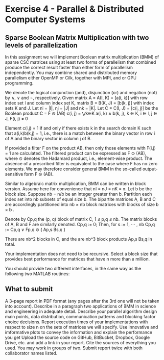 # Exercise 4 - Parallel & Distributed Computer Systems

## Sparse Boolean Matrix Multiplication with two levels of parallelization

In this assignment we will implement Boolean matrix multiplication (BMM) of sparse CSC matrices using at least two forms of parallelism that combined produce the correct result faster than either form of parallelism independently. You may combine shared and distributed memory parallelism either OpenMP or Cilk, together with MPI, and or GPU programming.

We denote the logical conjunction (and), disjunction (or) and negation (not) by ∧, ∨ and ¬, respectively. Given matrix A = A(I, K) = [a(i, k)] with row index set I and column index set K, matrix B = B(K, J) = [b(k, j)] with index sets K and J. Let ni = |I|, nj = |J| and nk = |K|. Let C = C(I, J) = [c(i, j)] be the Boolean product C = F ⊙ (AB) c(i, j) = ⋁k∈K a(i, k) ∧ b(k, j), k ∈ K, i ∈ I, j ∈ J, F(i, j) ≠ 0 

Element c(i,j) = 1 if and only if there exists k in the search domain K such that a(i,k)b(k,j) = 1, i.e., there is a match between the binary vector in row i of A and the binary vector in column j of B.

If provided a filter F on the product AB, then only those elements with F(i,j) = 1 are calculated. The filtered product can be expressed as F ⊙ (AB), where ⊙ denotes the Hadamard product, i.e., element-wise product. The absence of a prescribed filter is equivalent to the case where F has no zero elements. We may therefore consider
general BMM in the so-called output-sensitive form F ⊙ (AB).

Similar to algebraic matrix multiplication, BMM can be written in block version. Assume here for convenience that nI = nJ = nK = n. Let b be the block size. Suppose nb = n/b be an integer greater than b. Partition each index set into nb subsets of equal size b. The bipartite matrices A, B and C are accordingly partitioned into nb × nb block matrices with blocks of size b × b .

Denote by Cp,q the (p, q) block of matrix C, 1 ≤ p,q ≤ nb. The matrix blocks of A, B and F are similarly denoted.
Cp,q := 0;
Then, for s := 1, ⋯ , nb
          Cp,q := Cp,q ∨ Fp,q ⊙ ( Ap,s Bs,q )

There are nb^2 blocks in C, and the are nb^3 block products Ap,s Bs,q in total.

Your implementation does not need to be recursive. Select a block size that provides best performance for matrices that have n more than a million.

You should provide two different interfaces, in the same way as the following two MATLAB routines:



## What to submit
A 3-page report in PDF format (any pages after the 3rd one will not be taken into account). Describe in a paragraph two applications of BMM in science and engineering in adequate detail. Describe your parallel algorithm design main points, data distribution, communication patterns and blocking
factor choice decisions. Report execution times of your implementations with respect to size n on the sets of matrices we will specify. Use innovative and imformative plots to convey the information and explain the performance you get Upload the source code on GitHub, BitBucket, Dropbox, Google Drive, etc. and add a link in your report. Cite the sources of everything you used. You may work in groups of two. Submit report twice with both collaborator names listed.
  


